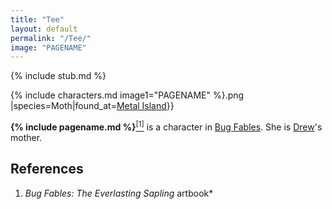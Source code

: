 ```yaml
---
title: "Tee"
layout: default
permalink: "/Tee/"
image: "PAGENAME"
---
```

{% include stub.md %}

{% include characters.md image1="PAGENAME" %}.png
|species=Moth|found_at=[Metal Island](/Metal_Island)}}

**{% include pagename.md %}**[<sup>[1]</sup>](#references) is a character in [Bug Fables](/Bug_Fables). She is [Drew](/Drew)'s mother.

## References
1. *Bug Fables: The Everlasting Sapling* artbook*